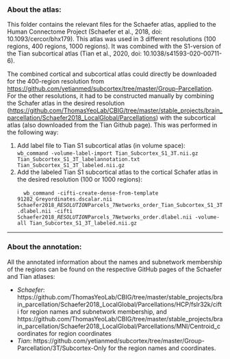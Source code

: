 <h3>About the atlas:</h3>

This folder contains the relevant files for the Schaefer atlas, applied to the Human Connectome Project (Schaefer et al., 2018, doi: 10.1093/cercor/bhx179). This atlas was used in 3 different resolutions (100 regions, 400 regions, 1000 regions). It was combined with the S1-version of the Tian subcortical atlas (Tian et al., 2020, doi: 10.1038/s41593-020-00711-6).

The combined cortical and subcortical atlas could directly be downloaded for the 400-region resolution from https://github.com/yetianmed/subcortex/tree/master/Group-Parcellation. For the other resolutions, it had to be constructed manually by combining the Schafer atlas in the desired resolution (https://github.com/ThomasYeoLab/CBIG/tree/master/stable_projects/brain_parcellation/Schaefer2018_LocalGlobal/Parcellations) with the subcortical atlas (also downloaded from the Tian Github page). This was performed in the following way:

<ol>
  <li>Add label file to Tian S1 subcortical atlas (in volume space):<br>
<code>wb_command -volume-label-import Tian_Subcortex_S1_3T.nii.gz Tian_Subcortex_S1_3T_labelannotation.txt Tian_Subcortex_S1_3T_labeled.nii.gz</code></li>
  
  <li>Add the labeled Tian S1 subcortical atlas to the cortical Schafer atlas in the desired resolution (100 or 1000 regions):<br><code>
  wb_command -cifti-create-dense-from-template 91282_Greyordinates.dscalar.nii Schaefer2018_<em>RESOLUTION</em>Parcels_7Networks_order_Tian_Subcortex_S1_3T.dlabel.nii -cifti Schaefer2018_<em>RESOLUTION</em>Parcels_7Networks_order.dlabel.nii -volume-all Tian_Subcortex_S1_3T_labeled.nii.gz</code></li></ol>

------------------------------------------------------------------------------------------

<h3>About the annotation:</h3>

All the annotated information about the names and subnetwork membership of the regions can be found on the respective GitHub pages of the Schaefer and Tian atlases:

  <ul><li><em>Schaefer</em>: https://github.com/ThomasYeoLab/CBIG/tree/master/stable_projects/brain_parcellation/Schaefer2018_LocalGlobal/Parcellations/HCP/fslr32k/cifti for region names and subnetwork membership, and https://github.com/ThomasYeoLab/CBIG/tree/master/stable_projects/brain_parcellation/Schaefer2018_LocalGlobal/Parcellations/MNI/Centroid_coordinates for region coordinates</li>
    <li><em>Tian</em>: https://github.com/yetianmed/subcortex/tree/master/Group-Parcellation/3T/Subcortex-Only for the region names and coordinates.</li></ul>
